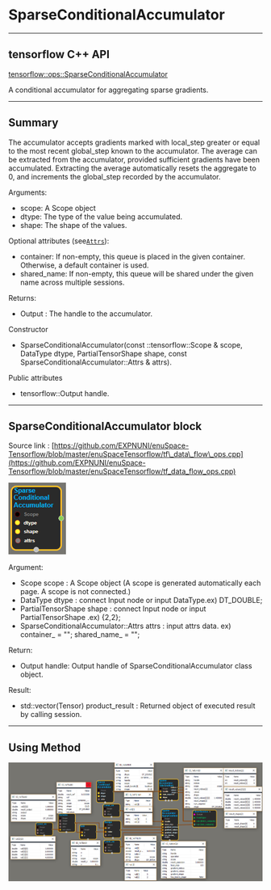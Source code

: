 # SparseConditionalAccumulator

---

## tensorflow C++ API

[tensorflow::ops::SparseConditionalAccumulator](https://www.tensorflow.org/api_docs/cc/class/tensorflow/ops/sparse-conditional-accumulator)

A conditional accumulator for aggregating sparse gradients.

---

## Summary

The accumulator accepts gradients marked with local\_step greater or equal to the most recent global\_step known to the accumulator. The average can be extracted from the accumulator, provided sufficient gradients have been accumulated. Extracting the average automatically resets the aggregate to 0, and increments the global\_step recorded by the accumulator.

Arguments:

* scope: A Scope object
* dtype: The type of the value being accumulated.
* shape: The shape of the values.

Optional attributes \(see[`Attrs`](https://www.tensorflow.org/api_docs/cc/struct/tensorflow/ops/f-i-f-o-queue/attrs.html#structtensorflow_1_1ops_1_1_f_i_f_o_queue_1_1_attrs)\):

* container: If non-empty, this queue is placed in the given container. Otherwise, a default container is used.
* shared\_name: If non-empty, this queue will be shared under the given name across multiple sessions.

Returns:

* Output : The handle to the accumulator.

Constructor

* SparseConditionalAccumulator\(const ::tensorflow::Scope & scope, DataType dtype, PartialTensorShape shape, const SparseConditionalAccumulator::Attrs & attrs\).

Public attributes

* tensorflow::Output handle.

---

## SparseConditionalAccumulator block

Source link : [https://github.com/EXPNUNI/enuSpace-Tensorflow/blob/master/enuSpaceTensorflow/tf\_data\_flow\_ops.cpp](https://github.com/EXPNUNI/enuSpace-Tensorflow/blob/master/enuSpaceTensorflow/tf_data_flow_ops.cpp)

![](/assets/dataflow_SparseConditionalAccumulator_Symbol.png)

Argument:

* Scope scope : A Scope object \(A scope is generated automatically each page. A scope is not connected.\)
* DataType dtype : connect Input node or input DataType.ex\) DT\_DOUBLE;
* PartialTensorShape shape : connect Input node or input PartialTensorShape .ex\) {2,2};
* SparseConditionalAccumulator::Attrs attrs : input attrs data. ex\) container\_ = ""; shared\_name\_ = "";

Return:

* Output handle: Output handle of SparseConditionalAccumulator class object.

Result:

* std::vector\(Tensor\) product\_result : Returned object of executed result by calling session.

---

## Using Method

![](/assets/dataflow_SparseConditionalAccumulator_Method.png)

